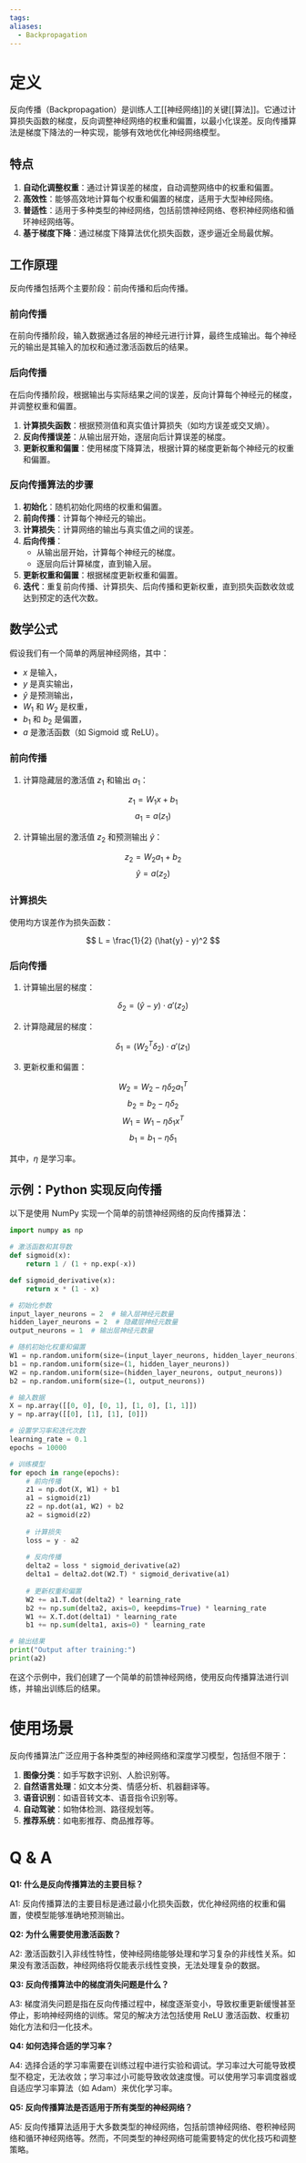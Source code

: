 ```yaml
---
tags: 
aliases:
  - Backpropagation
---
```


# 定义

反向传播（Backpropagation）是训练人工[[神经网络]]的关键[[算法]]。它通过计算损失函数的梯度，反向调整神经网络的权重和偏置，以最小化误差。反向传播算法是梯度下降法的一种实现，能够有效地优化神经网络模型。

## 特点

1. **自动化调整权重**：通过计算误差的梯度，自动调整网络中的权重和偏置。
2. **高效性**：能够高效地计算每个权重和偏置的梯度，适用于大型神经网络。
3. **普适性**：适用于多种类型的神经网络，包括前馈神经网络、卷积神经网络和循环神经网络等。
4. **基于梯度下降**：通过梯度下降算法优化损失函数，逐步逼近全局最优解。

## 工作原理

反向传播包括两个主要阶段：前向传播和后向传播。

### 前向传播

在前向传播阶段，输入数据通过各层的神经元进行计算，最终生成输出。每个神经元的输出是其输入的加权和通过激活函数后的结果。

### 后向传播

在后向传播阶段，根据输出与实际结果之间的误差，反向计算每个神经元的梯度，并调整权重和偏置。

1. **计算损失函数**：根据预测值和真实值计算损失（如均方误差或交叉熵）。
2. **反向传播误差**：从输出层开始，逐层向后计算误差的梯度。
3. **更新权重和偏置**：使用梯度下降算法，根据计算的梯度更新每个神经元的权重和偏置。

### 反向传播算法的步骤

1. **初始化**：随机初始化网络的权重和偏置。
2. **前向传播**：计算每个神经元的输出。
3. **计算损失**：计算网络的输出与真实值之间的误差。
4. **后向传播**：
   - 从输出层开始，计算每个神经元的梯度。
   - 逐层向后计算梯度，直到输入层。
5. **更新权重和偏置**：根据梯度更新权重和偏置。
6. **迭代**：重复前向传播、计算损失、后向传播和更新权重，直到损失函数收敛或达到预定的迭代次数。

## 数学公式

假设我们有一个简单的两层神经网络，其中：

- $x$ 是输入，
- $y$ 是真实输出，
- $\hat{y}$ 是预测输出，
- $W_1$ 和 $W_2$ 是权重，
- $b_1$ 和 $b_2$ 是偏置，
- $a$ 是激活函数（如 Sigmoid 或 ReLU）。

### 前向传播

1. 计算隐藏层的激活值 $z_1$ 和输出 $a_1$：

$$
z_1 = W_1 x + b_1
$$
$$
a_1 = a(z_1)
$$

2. 计算输出层的激活值 $z_2$ 和预测输出 $\hat{y}$：

$$
z_2 = W_2 a_1 + b_2
$$
$$
\hat{y} = a(z_2)
$$

### 计算损失

使用均方误差作为损失函数：

$$
L = \frac{1}{2} (\hat{y} - y)^2
$$

### 后向传播

1. 计算输出层的梯度：

$$
\delta_2 = (\hat{y} - y) \cdot a'(z_2)
$$

2. 计算隐藏层的梯度：

$$
\delta_1 = (W_2^T \delta_2) \cdot a'(z_1)
$$

3. 更新权重和偏置：

$$
W_2 = W_2 - \eta \delta_2 a_1^T
$$
$$
b_2 = b_2 - \eta \delta_2
$$
$$
W_1 = W_1 - \eta \delta_1 x^T
$$
$$
b_1 = b_1 - \eta \delta_1
$$

其中，$\eta$ 是学习率。

## 示例：Python 实现反向传播

以下是使用 NumPy 实现一个简单的前馈神经网络的反向传播算法：

```python
import numpy as np

# 激活函数和其导数
def sigmoid(x):
    return 1 / (1 + np.exp(-x))

def sigmoid_derivative(x):
    return x * (1 - x)

# 初始化参数
input_layer_neurons = 2  # 输入层神经元数量
hidden_layer_neurons = 2  # 隐藏层神经元数量
output_neurons = 1  # 输出层神经元数量

# 随机初始化权重和偏置
W1 = np.random.uniform(size=(input_layer_neurons, hidden_layer_neurons))
b1 = np.random.uniform(size=(1, hidden_layer_neurons))
W2 = np.random.uniform(size=(hidden_layer_neurons, output_neurons))
b2 = np.random.uniform(size=(1, output_neurons))

# 输入数据
X = np.array([[0, 0], [0, 1], [1, 0], [1, 1]])
y = np.array([[0], [1], [1], [0]])

# 设置学习率和迭代次数
learning_rate = 0.1
epochs = 10000

# 训练模型
for epoch in range(epochs):
    # 前向传播
    z1 = np.dot(X, W1) + b1
    a1 = sigmoid(z1)
    z2 = np.dot(a1, W2) + b2
    a2 = sigmoid(z2)
    
    # 计算损失
    loss = y - a2
    
    # 反向传播
    delta2 = loss * sigmoid_derivative(a2)
    delta1 = delta2.dot(W2.T) * sigmoid_derivative(a1)
    
    # 更新权重和偏置
    W2 += a1.T.dot(delta2) * learning_rate
    b2 += np.sum(delta2, axis=0, keepdims=True) * learning_rate
    W1 += X.T.dot(delta1) * learning_rate
    b1 += np.sum(delta1, axis=0) * learning_rate

# 输出结果
print("Output after training:")
print(a2)
```

在这个示例中，我们创建了一个简单的前馈神经网络，使用反向传播算法进行训练，并输出训练后的结果。

# 使用场景

反向传播算法广泛应用于各种类型的神经网络和深度学习模型，包括但不限于：

1. **图像分类**：如手写数字识别、人脸识别等。
2. **自然语言处理**：如文本分类、情感分析、机器翻译等。
3. **语音识别**：如语音转文本、语音指令识别等。
4. **自动驾驶**：如物体检测、路径规划等。
5. **推荐系统**：如电影推荐、商品推荐等。

# Q & A

**Q1: 什么是反向传播算法的主要目标？**

A1: 反向传播算法的主要目标是通过最小化损失函数，优化神经网络的权重和偏置，使模型能够准确地预测输出。

**Q2: 为什么需要使用激活函数？**

A2: 激活函数引入非线性特性，使神经网络能够处理和学习复杂的非线性关系。如果没有激活函数，神经网络将仅能表示线性变换，无法处理复杂的数据。

**Q3: 反向传播算法中的梯度消失问题是什么？**

A3: 梯度消失问题是指在反向传播过程中，梯度逐渐变小，导致权重更新缓慢甚至停止，影响神经网络的训练。常见的解决方法包括使用 ReLU 激活函数、权重初始化方法和归一化技术。

**Q4: 如何选择合适的学习率？**

A4: 选择合适的学习率需要在训练过程中进行实验和调试。学习率过大可能导致模型不稳定，无法收敛；学习率过小可能导致收敛速度慢。可以使用学习率调度器或自适应学习率算法（如 Adam）来优化学习率。

**Q5: 反向传播算法是否适用于所有类型的神经网络？**

A5: 反向传播算法适用于大多数类型的神经网络，包括前馈神经网络、卷积神经网络和循环神经网络等。然而，不同类型的神经网络可能需要特定的优化技巧和调整策略。
